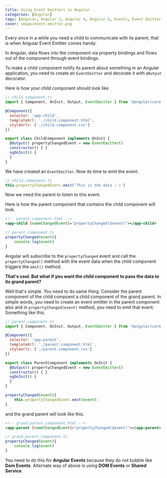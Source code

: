 ```yaml
---
title: Using Event Emitters in Angular
categories: [Angular]
tags: [Angular, Angular 2, Angular 4, Angular 5, Events, Event Emitter, Output Decorator, JavaScript, TypeScript]
cover: image/event-emitter.png
---
```


Every once in a while you need a child to communicate with its parent, that is when Angular Event Emitter comes handy.

In Angular, data flows into the component via property bindings and flows out of the component through event bindings.

To make a child component notify its parent about something in an Angular application, you need to create an ```EventEmitter``` and decorate it with ```@Output``` decorator.

Here is how your child component should look like.

```javascript
// child.component.ts
import { Component, OnInit, Output, EventEmitter } from '@angular/core'

@Component({
  selector: 'app-child',
  templateUrl: './child.component.html',
  styleUrls: ['./child.component.css']
})

export class ChildComponent implements OnInit {
  @Output() propertyChangedEvent = new EventEmitter()
  constructor() { }
  ngOnInit() {
  }
}
```

We have created an ```EventEmitter```. Now its time to emit the event.

```javascript
// child.component.ts
this.propertyChangedEvent.emit('This is the data :-)')
```

Now we need the parent to listen to this event.

Here is how the parent component that contains the child component will look.

```xml
<!-- parent.component.html -->
<app-child (nameChangedEvent)="propertyChanged($event)"></app-child>
```

```javascript
// parent.component.ts
propertyChanged(event){
    console.log(event)
}
```

Angular will subscribe to the ```propertyChanged``` event and call the ```propertyChanged()``` method with the event data when the child component triggers the ```emit()``` method.

**That's cool. But what if you want the child component to pass the data to its grand parent?**

Well that's simple. You need to do same thing. Consider the parent component of the child compoent a child component of the grand parent.
In simple words, you need to create an event emitter in the parent component also and in ```propertyChanged(event)``` method, you need to emit that event.
Something like this.

```javascript
// parent.component.ts
import { Component, OnInit, Output, EventEmitter } from '@angular/core'

@Component({
  selector: 'app-parent',
  templateUrl: './parent.component.html',
  styleUrls: ['./parent.component.css']
})

export class ParentComponent implements OnInit {
  @Output() propertyChangedEvent = new EventEmitter()
  constructor() { }
  ngOnInit() {
  }
}

propertyChanged(event){
    this.propertyChangedEvent.emit(event);
}
```

and the grand parent will look like this.

```xml
<!-- grand.parent.component.html -->
<app-parent (nameChangedEvent)="propertyChanged($event)"></app-parent>
```

```javascript
// grand.parent.component.ts
propertyChanged(event){
    console.log(event)
}
```

You need to do this for **Angular Events** because they do not bubble like **Dom Events**. Alternate way of above is using **DOM Events** or **Shared Service**.
